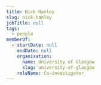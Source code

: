 ```yaml
---
title: Nick Hanley
slug: nick-hanley
jobTitle: null
tags:
  - people
memberOf:
  - startDate: null
    endDate: null
    organisation:
      name: University of Glasgow
      slug: university-of-glasgow
    roleName: Co-investigator
---
```


